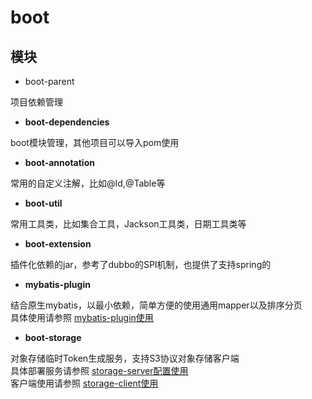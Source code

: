 # boot

## 模块

* boot-parent

项目依赖管理

* **boot-dependencies**

boot模块管理，其他项目可以导入pom使用

* **boot-annotation**

常用的自定义注解，比如@Id,@Table等

* **boot-util**

常用工具类，比如集合工具，Jackson工具类，日期工具类等

* **boot-extension**

插件化依赖的jar，参考了dubbo的SPI机制，也提供了支持spring的

* **mybatis-plugin**

结合原生mybatis，以最小依赖，简单方便的使用通用mapper以及排序分页  
具体使用请参照 [mybatis-plugin使用](./doc/mybatis-plugin.md)

* **boot-storage**

对象存储临时Token生成服务，支持S3协议对象存储客户端  
具体部署服务请参照 [storage-server配置使用](./doc/storage-server.md)  
客户端使用请参照 [storage-client使用](./doc/storage-client.md)

